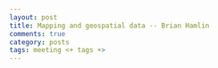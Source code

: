 ```yaml
---
layout: post
title: Mapping and geospatial data -- Brian Hamlin
comments: true
category: posts
tags: meeting <+ tags +>
---
```



